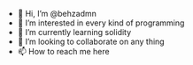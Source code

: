 - 👋 Hi, I’m @behzadmn
- 👀 I’m interested in every kind of programming
- 🌱 I’m currently learning solidity
- 💞️ I’m looking to collaborate on any thing
- 📫 How to reach me here

<!---
behzadmn/behzadmn is a ✨ special ✨ repository because its `README.md` (this file) appears on your GitHub profile.
You can click the Preview link to take a look at your changes.
--->
